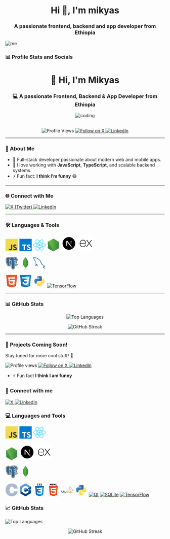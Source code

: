 <h1 align="center">Hi 👋, I'm mikyas</h1>
<h3 align="center">A passionate frontend, backend and app developer from Ethiopia</h3>
<img src="https://c.tenor.com/2uyENRmiUt0AAAAC/coding.gif" alt="me" style="width:498px;height:373px;">

### 📊 Profile Stats and Socials
<p align="left"><h1 align="center">👋 Hi, I'm Mikyas</h1>
<h3 align="center">💻 A passionate Frontend, Backend & App Developer from Ethiopia</h3>

<div align="center">
  <img src="https://c.tenor.com/2uyENRmiUt0AAAAC/coding.gif" alt="coding" width="500" />
</div>

<br/>

<p align="center">
  <img height="28" src="https://komarev.com/ghpvc/?username=mikimelese&label=Profile%20views&color=0e75b6&style=flat" alt="Profile Views" />
  <a href="https://twitter.com/mikimelese" target="_blank">
    <img height="28" src="https://img.shields.io/twitter/follow/mikimelese?logo=x&style=flat" alt="Follow on X" />
  </a>
  <a href="https://linkedin.com/in/mikimelese" target="_blank">
    <img height="28" src="https://img.shields.io/badge/LinkedIn-Follow-blue?logo=linkedin&style=flat" alt="LinkedIn" />
  </a>
</p>

---

### 🚀 About Me
- 🎯 Full-stack developer passionate about modern web and mobile apps.  
- 🧠 I love working with **JavaScript**, **TypeScript**, and scalable backend systems.  
- ⚡ Fun fact: **I think I’m funny** 😄  

---

### 🌐 Connect with Me
<p align="left">
  <a href="https://twitter.com/mikimelese" target="_blank">
    <img src="https://img.icons8.com/ios-filled/30/000000/twitterx--v1.png" alt="X (Twitter)" height="30" />
  </a>
  <a href="https://linkedin.com/in/mikimelese" target="_blank">
    <img src="https://cdn.jsdelivr.net/gh/devicons/devicon/icons/linkedin/linkedin-original.svg" alt="LinkedIn" height="30" />
  </a>
</p>

---

### 🛠️ Languages & Tools
<p align="left">

  <!-- Core stack -->
  <a href="https://developer.mozilla.org/en-US/docs/Web/JavaScript" target="_blank"><img src="https://raw.githubusercontent.com/devicons/devicon/master/icons/javascript/javascript-original.svg" alt="JavaScript" width="40" height="40"/></a>
  <a href="https://www.typescriptlang.org/" target="_blank"><img src="https://raw.githubusercontent.com/devicons/devicon/master/icons/typescript/typescript-original.svg" alt="TypeScript" width="40" height="40"/></a>
  <a href="https://react.dev" target="_blank"><img src="https://raw.githubusercontent.com/devicons/devicon/master/icons/react/react-original.svg" alt="React" width="40" height="40"/></a>
  <a href="https://nodejs.org/" target="_blank"><img src="https://raw.githubusercontent.com/devicons/devicon/master/icons/nodejs/nodejs-original.svg" alt="Node.js" width="40" height="40"/></a>
  <a href="https://nextjs.org/" target="_blank"><img src="https://raw.githubusercontent.com/devicons/devicon/master/icons/nextjs/nextjs-original.svg" alt="Next.js" width="40" height="40" style="background:#ffffff;border-radius:8px;padding:5px;"/></a>
  <a href="https://expressjs.com/" target="_blank"><img src="https://raw.githubusercontent.com/devicons/devicon/master/icons/express/express-original.svg" alt="Express.js" width="40" height="40" style="background:#ffffff;border-radius:8px;padding:5px;"/></a>

  <!-- Databases -->
  <a href="https://www.postgresql.org/" target="_blank"><img src="https://raw.githubusercontent.com/devicons/devicon/master/icons/postgresql/postgresql-original.svg" alt="PostgreSQL" width="40" height="40"/></a>
  <a href="https://www.mongodb.com/" target="_blank"><img src="https://raw.githubusercontent.com/devicons/devicon/master/icons/mongodb/mongodb-original.svg" alt="MongoDB" width="40" height="40"/></a>
  <a href="https://www.mysql.com/" target="_blank"><img src="https://raw.githubusercontent.com/devicons/devicon/master/icons/mysql/mysql-original.svg" alt="MySQL" width="40" height="40"/></a>

  <!-- Mark-up / styles / misc. -->
  <a href="https://www.w3.org/html/" target="_blank"><img src="https://raw.githubusercontent.com/devicons/devicon/master/icons/html5/html5-original.svg" alt="HTML" width="40" height="40"/></a>
  <a href="https://www.w3schools.com/css/" target="_blank"><img src="https://raw.githubusercontent.com/devicons/devicon/master/icons/css3/css3-original.svg" alt="CSS" width="40" height="40"/></a>
  <a href="https://www.python.org" target="_blank"><img src="https://raw.githubusercontent.com/devicons/devicon/master/icons/python/python-original.svg" alt="Python" width="40" height="40"/></a>
  <a href="https://www.tensorflow.org" target="_blank"><img src="https://www.vectorlogo.zone/logos/tensorflow/tensorflow-icon.svg" alt="TensorFlow" width="40" height="40"/></a>
</p>

---

### 📊 GitHub Stats
<p align="center">
  <img src="https://github-readme-stats.vercel.app/api/top-langs?username=mikimelese&show_icons=true&locale=en&layout=compact&theme=tokyonight" alt="Top Languages" />
</p>

<p align="center">
  <img src="https://streak-stats.demolab.com/?user=mikimelese&theme=tokyonight" alt="GitHub Streak" />
</p>

---

### 🧠 Projects Coming Soon!
Stay tuned for more cool stuff! 🚀

  <img height="28" src="https://komarev.com/ghpvc/?username=mikimelese&label=Profile%20views&color=0e75b6&style=flat" alt="Profile views" />
  <a href="https://twitter.com/mikimelese" target="_blank">
    <img height="28" src="https://img.shields.io/twitter/follow/mikimelese?logo=x&style=flat" alt="Follow on X" />
  </a>
  <a href="https://linkedin.com/in/mikimelese" target="_blank">
    <img height="28" src="https://img.shields.io/badge/LinkedIn-Follow-blue?logo=linkedin&style=flat" alt="LinkedIn" />
  </a>
</p>

- ⚡ Fun fact **I think I am funny**

### 🤝 Connect with me
<p align="left">
  <a href="https://twitter.com/mikimelese" target="_blank">
    <img align="center" src="https://raw.githubusercontent.com/rahuldkjain/github-profile-readme-generator/master/src/images/icons/Social/twitter.svg" alt="X" height="30" width="40" />
  </a>
  <a href="https://linkedin.com/in/mikimelese" target="_blank">
    <img align="center" src="https://raw.githubusercontent.com/rahuldkjain/github-profile-readme-generator/master/src/images/icons/Social/linked-in-alt.svg" alt="LinkedIn" height="30" width="40" />
  </a>
</p>

### 💻 Languages and Tools
<p align="left">
  <!-- Front-end / scripting -->
  <a href="https://www.javascript.com/" target="_blank"><img src="https://raw.githubusercontent.com/devicons/devicon/master/icons/javascript/javascript-original.svg" alt="JavaScript" width="40" height="40"/></a>
  <a href="https://www.typescriptlang.org/" target="_blank"><img src="https://raw.githubusercontent.com/devicons/devicon/master/icons/typescript/typescript-original.svg" alt="TypeScript" width="40" height="40"/></a>
  <a href="https://react.dev" target="_blank"><img src="https://raw.githubusercontent.com/devicons/devicon/master/icons/react/react-original.svg" alt="React" width="40" height="40"/></a>

  <!-- Back-end / frameworks -->
  <a href="https://nodejs.org/" target="_blank"><img src="https://raw.githubusercontent.com/devicons/devicon/master/icons/nodejs/nodejs-original.svg" alt="Node.js" width="40" height="40"/></a>
  <a href="https://nextjs.org/" target="_blank"><img src="https://raw.githubusercontent.com/devicons/devicon/master/icons/nextjs/nextjs-original.svg" alt="Next.js" width="40" height="40" style="background:#ffffff;border-radius:8px;padding:5px;"/></a>
  <a href="https://expressjs.com/" target="_blank"><img src="https://raw.githubusercontent.com/devicons/devicon/master/icons/express/express-original.svg" alt="Express.js" width="40" height="40" style="background:#ffffff;border-radius:8px;padding:5px;"/></a>

  <!-- Databases -->
  <a href="https://www.postgresql.org/" target="_blank"><img src="https://raw.githubusercontent.com/devicons/devicon/master/icons/postgresql/postgresql-original.svg" alt="PostgreSQL" width="40" height="40"/></a>
  <a href="https://www.mongodb.com/" target="_blank"><img src="https://raw.githubusercontent.com/devicons/devicon/master/icons/mongodb/mongodb-original.svg" alt="MongoDB" width="40" height="40"/></a>

  <!-- Other languages / tools you already had -->
  <a href="https://www.cprogramming.com/" target="_blank"><img src="https://raw.githubusercontent.com/devicons/devicon/master/icons/c/c-original.svg" alt="C" width="40" height="40"/></a>
  <a href="https://www.w3schools.com/cpp/" target="_blank"><img src="https://raw.githubusercontent.com/devicons/devicon/master/icons/cplusplus/cplusplus-original.svg" alt="C++" width="40" height="40"/></a>
  <a href="https://www.w3schools.com/css/" target="_blank"><img src="https://raw.githubusercontent.com/devicons/devicon/master/icons/css3/css3-original-wordmark.svg" alt="CSS3" width="40" height="40"/></a>
  <a href="https://www.w3.org/html/" target="_blank"><img src="https://raw.githubusercontent.com/devicons/devicon/master/icons/html5/html5-original-wordmark.svg" alt="HTML5" width="40" height="40"/></a>
  <a href="https://www.mysql.com/" target="_blank"><img src="https://raw.githubusercontent.com/devicons/devicon/master/icons/mysql/mysql-original-wordmark.svg" alt="MySQL" width="40" height="40"/></a>
  <a href="https://www.python.org" target="_blank"><img src="https://raw.githubusercontent.com/devicons/devicon/master/icons/python/python-original.svg" alt="Python" width="40" height="40"/></a>
  <a href="https://www.qt.io/" target="_blank"><img src="https://upload.wikimedia.org/wikipedia/commons/0/0b/Qt_logo_2016.svg" alt="Qt" width="40" height="40"/></a>
  <a href="https://www.sqlite.org/" target="_blank"><img src="https://www.vectorlogo.zone/logos/sqlite/sqlite-icon.svg" alt="SQLite" width="40" height="40"/></a>
  <a href="https://www.tensorflow.org" target="_blank"><img src="https://www.vectorlogo.zone/logos/tensorflow/tensorflow-icon.svg" alt="TensorFlow" width="40" height="40"/></a>
</p>

### 📈 GitHub Stats
<p><img align="center" src="https://github-readme-stats.vercel.app/api/top-langs?username=mikimelese&show_icons=true&locale=en&layout=compact" alt="Top Languages"/></p>
<p align="center">
  <img src="https://streak-stats.demolab.com/?user=mikimelese&theme=tokyonight" alt="GitHub Streak"/>
</p>
